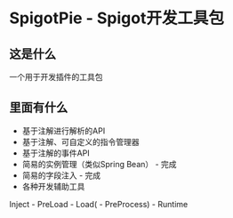 # SpigotPie - Spigot开发工具包

## 这是什么
一个用于开发插件的工具包

## 里面有什么
- 基于注解进行解析的API
- 基于注解、可自定义的指令管理器
- 基于注解的事件API
- 简易的实例管理（类似Spring Bean） - 完成
- 简易的字段注入 - 完成
- 各种开发辅助工具

Inject - PreLoad - Load( - PreProcess) - Runtime